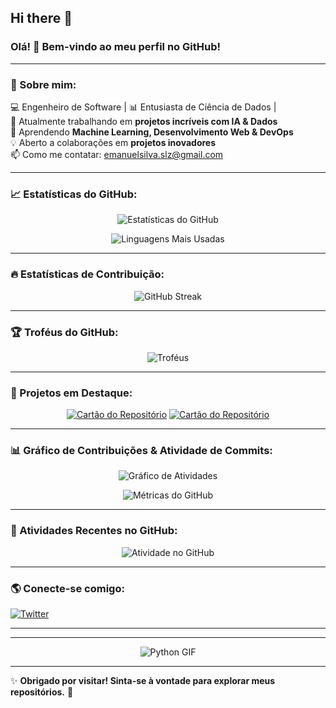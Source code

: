 ## Hi there 👋
### Olá! 👋 Bem-vindo ao meu perfil no GitHub!

---

### 🚀 Sobre mim:
💻 Engenheiro de Software | 📊 Entusiasta de Ciência de Dados |  
🔭 Atualmente trabalhando em **projetos incríveis com IA & Dados**  
🌱 Aprendendo **Machine Learning, Desenvolvimento Web & DevOps**  
💡 Aberto a colaborações em **projetos inovadores**  
📫 Como me contatar: [emanuelsilva.slz@gmail.com](mailto:emanuelsilva.slz@gmail.com)  

---

### 📈 Estatísticas do GitHub:
<div align="center">

![Estatísticas do GitHub](https://github-readme-stats.vercel.app/api?username=EmanuelSilva69&show_icons=true&theme=radical)

![Linguagens Mais Usadas](https://github-readme-stats.vercel.app/api/top-langs/?username=EmanuelSilva69&layout=compact&theme=radical)

</div>

---

### 🔥 Estatísticas de Contribuição:
<div align="center">

![GitHub Streak](https://github-readme-streak-stats.herokuapp.com/?user=EmanuelSilva69&theme=radical)

</div>

---

### 🏆 Troféus do GitHub:
<div align="center">

![Troféus](https://github-profile-trophy.vercel.app/?username=EmanuelSilva69&theme=onedark&no-bg=true&no-frame=true)

</div>

---

### 🚀 Projetos em Destaque:
<div align="center">

[![Cartão do Repositório](https://github-readme-stats.vercel.app/api/pin/?username=EmanuelSilva69&repo=project1&theme=radical)](https://github.com/EmanuelSilva69/Formigueiro-em-Netlogo/tree/main)
[![Cartão do Repositório](https://github-readme-stats.vercel.app/api/pin/?username=EmanuelSilva69&repo=project2&theme=radical)](https://github.com/EmanuelSilva69/Tutor-IA)

</div>

---

### 📊 Gráfico de Contribuições & Atividade de Commits:
<div align="center">

![Gráfico de Atividades](https://github-readme-activity-graph.vercel.app/graph?username=EmanuelSilva69&theme=radical)

![Métricas do GitHub](https://github.com/EmanuelSilva69/EmanuelSilva69/blob/main/github-metrics.svg)

</div>

---

### 🔄 Atividades Recentes no GitHub:
<div align="center">

![Atividade no GitHub](https://github-readme-activity-graph.vercel.app/graph?username=EmanuelSilva69&theme=github)

</div>

---

### 🌎 Conecte-se comigo:
[![Twitter](https://img.shields.io/badge/-Twitter-blue?style=for-the-badge&logo=Twitter&logoColor=white)](https://x.com/ChubbyPog)

---



---


<div align="center">

![Python GIF](https://media.giphy.com/media/KAq5w47R9rmTuvWOWa/giphy.gif)

</div>

---

✨ **Obrigado por visitar! Sinta-se à vontade para explorar meus repositórios.** 🚀

